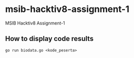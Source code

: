 # msib-hacktiv8-assignment-1
MSIB Hacktiv8 Assignment-1

## How to display code results

```
go run biodata.go <kode_peserta>
```
